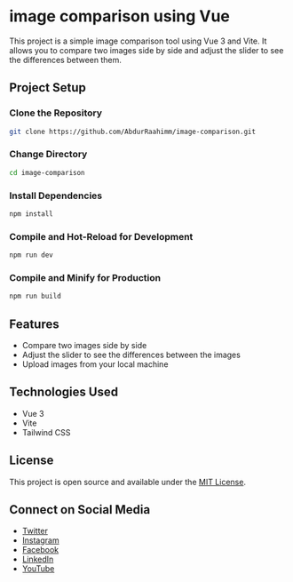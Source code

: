 # image comparison using Vue 

This project is a simple image comparison tool using Vue 3 and Vite. It allows you to compare two images side by side and adjust the slider to see the differences between them. 


## Project Setup

### Clone the Repository

```sh
git clone https://github.com/AbdurRaahimm/image-comparison.git
```

### Change Directory

```sh 
cd image-comparison
```

### Install Dependencies

```sh
npm install
```

### Compile and Hot-Reload for Development

```sh
npm run dev
```

### Compile and Minify for Production

```sh
npm run build
```


## Features

-  Compare two images side by side
-  Adjust the slider to see the differences between the images 
-  Upload images from your local machine 

## Technologies Used

-  Vue 3
-  Vite
-  Tailwind CSS

## License

This project is open source and available under the [MIT License](LICENSE).



## Connect on Social Media
- [Twitter](https://twitter.com/AbdurRahim4G)
- [Instagram](https://www.instagram.com/abdurrahim4g/)
- [Facebook](https://www.facebook.com/Rahim72446)
- [LinkedIn](https://www.linkedin.com/in/abdur-rahim4g/)
- [YouTube](https://youtube.com/@AbdurRahimm)

